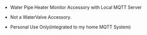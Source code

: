 - Water Pipe Heater Monitor Accessory with Local MQTT Server

- Not a WaterValve Accessory. 

- Personal Use Only(integrated to my home MQTT System)
